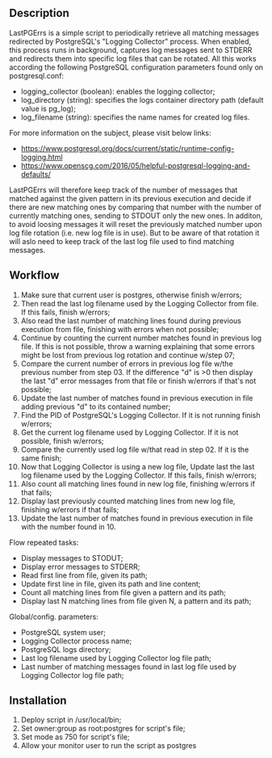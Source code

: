 Description
-----------
LastPGErrs is a simple script to periodically retrieve all matching messages redirected by PostgreSQL's "Logging 
Collector" process. When enabled, this process runs in background, captures log messages sent to STDERR and redirects
them into specific log files that can be rotated. All this works according the following PostgreSQL configuration
parameters found only on postgresql.conf:
* logging_collector (boolean): enables the logging collector;
* log_directory (string): specifies the logs container directory path (default value is pg_log);
* log_filename (string): specifies the name names for created log files.

For more information on the subject, please visit below links:
* https://www.postgresql.org/docs/current/static/runtime-config-logging.html
* https://www.openscg.com/2016/05/helpful-postgresql-logging-and-defaults/

LastPGErrs will therefore keep track of the number of messages that matched against the given pattern in its previous
execution and decide if there are new matching ones by comparing that number with the number of currently matching ones,
sending to STDOUT only the new ones. In additon, to avoid loosing messages it will reset the previously matched number
upon log file rotation (i.e. new log file is in use). But to be aware of that rotation it will aslo need to keep track
of the last log file used to find matching messages.

Workflow
--------
01. Make sure that current user is postgres, otherwise finish w/errors;
02. Then read the last log filename used by the Logging Collector from file. If this fails, finish w/errors;
03. Also read the last number of matching lines found during previous execution from file, finishing with
    errors when not possible;
04. Continue by counting the current number matches found in previous log file. If this is not possible, throw a warning
    explaining that some errors might be lost from previous log rotation and continue w/step 07;
05. Compare the current number of errors in previous log file w/the previous number from step 03. If the difference "d"
    is >0 then display the last "d" error messages from that file or finish w/errors if that's not possible;
06. Update the last number of matches found in previous execution in file adding previous "d" to its contained number;
07. Find the PID of PostgreSQL's Logging Collector. If it is not running finish w/errors;
08. Get the current log filename used by Logging Collector. If it is not possible, finish w/errors;
09. Compare the currently used log file w/that read in step 02. If it is the same finish;
10. Now that Logging Collector is using a new log file, Update last the last log filename used by the Logging Collector.
    If this fails, finish w/errors;
11. Also count all matching lines found in new log file, finishing w/errors if that fails;
12. Display last previously counted matching lines from new log file, finishing w/errors if that fails;
13. Update the last number of matches found in previous execution in file with the number found in 10.

Flow repeated tasks:
* Display messages to STODUT;
* Display error messages to STDERR;
* Read first line from file, given its path;
* Update first line in file, given its path and line content;
* Count all matching lines from file given a pattern and its path;
* Display last N matching lines from file given N, a pattern and its path;

Global/config. parameters:
* PostgreSQL system user;
* Logging Collector process name;
* PostgreSQL logs directory;
* Last log filename used by Logging Collector log file path;
* Last number of matching messages found in last log file used by Logging Collector log file path;

Installation
------------
01. Deploy script in /usr/local/bin;
02. Set owner:group as root:postgres for script's file;
03. Set mode as 750 for script's file;
04. Allow your monitor user to run the script as postgres
